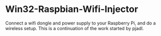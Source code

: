 Win32-Raspbian-Wifi-Injector
============================

Connect a wifi dongle and power supply to your Raspberry Pi, and do a wireless setup.  This is a continuation of the work started by pjadl.

